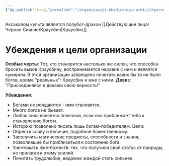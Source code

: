 ```yaml
---
{"dg-publish":true,"permalink":"/organizaczii-obedineniya-armii/chyornoe-siyanie/","dgPassFrontmatter":true}
---
```


Аксакалом культа является полубог-дракон [[Действующие лица/Черное Сияние/Краусбин\|Краусбин]].

# Убеждения и цели организации
**Особые черты**: Тот, кто становится настолько же силен, что способен бросить вызов Краусбину, воспринимается наравне с ним и является кумиром.
В этой организации запрещено почитать каких бы то ни было богов, кроме "реальных": Краусбин и иже с ними.
**Девиз**: "Присоединяйся и докажи свою верность!"

**Убеждения**: 
- Богами не рождаются - ими становятся.
- Много богов не бывает.
- Любая сила является полезной, если она приближает тебя к становлению богом.
- Историю позволено писать лишь богам-победителям.
Цели: 
- Обрести славу и величие, подобное божественному.
- Заполучить магические предметы, способности и знания, позволившие бы приблизиться к состоянию бога.
- Уничтожать лже-божеств: тех, что получили свой статус от природы, не прилагая к этому усилий.
- Почитать трудолюбие, ведомое жаждой стать сильнее.
